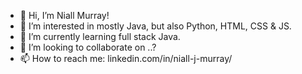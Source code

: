 - 👋 Hi, I’m Niall Murray!
- 👀 I’m interested in mostly Java, but also Python, HTML, CSS & JS.
- 🌱 I’m currently learning full stack Java.
- 💞️ I’m looking to collaborate on ..?
- 📫 How to reach me: linkedin.com/in/niall-j-murray/

<!---
Niall-J-Murray/Niall-J-Murray is a ✨ special ✨ repository because its `README.md` (this file) appears on your GitHub profile.
You can click the Preview link to take a look at your changes.
--->

